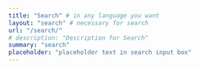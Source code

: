 ```yaml
---
title: "Search" # in any language you want
layout: "search" # necessary for search
url: "/search/"
# description: "Description for Search"
summary: "search"
placeholder: "placeholder text in search input box"
---
```

